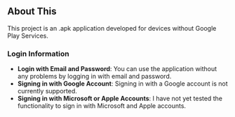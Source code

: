 ## **About This**

This project is an .apk application developed for devices without Google Play Services.

### **Login Information**

- **Login with Email and Password**: You can use the application without any problems by logging in with email and password.
- **Signing in with Google Account**: Signing in with a Google account is not currently supported.
- **Signing in with Microsoft or Apple Accounts**: I have not yet tested the functionality to sign in with Microsoft and Apple accounts.
